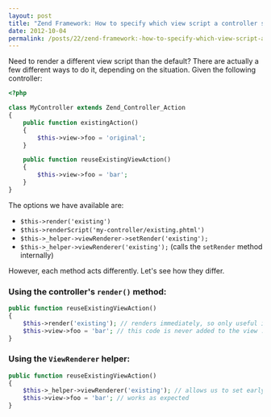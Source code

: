 ```yaml
---
layout: post
title: "Zend Framework: How to specify which view script a controller should render"
date: 2012-10-04
permalink: /posts/22/zend-framework:-how-to-specify-which-view-script-a-controller-should-render
---
```

Need to render a different view script than the default? There are actually a few different ways to do it, depending on the situation. Given the following controller:

```php
<?php

class MyController extends Zend_Controller_Action
{
    public function existingAction()
    {
        $this->view->foo = 'original';
    }

    public function reuseExistingViewAction()
    {
        $this->view->foo = 'bar';
    }
}
```

The options we have available are:

 - `$this->render('existing')`
 - `$this->renderScript('my-controller/existing.phtml')`
 - `$this->_helper->viewRenderer->setRender('existing');`
 - `$this->_helper->viewRenderer('existing');` (calls the `setRender` method internally)

However, each method acts differently. Let's see how they differ.

### Using the controller's `render()` method:

```php
public function reuseExistingViewAction()
{
    $this->render('existing'); // renders immediately, so only useful if it's at the end of the function
    $this->view->foo = 'bar'; // this code is never added to the view ...
}
```

### Using the `ViewRenderer` helper:

```php
public function reuseExistingViewAction()
{
    $this->_helper->viewRenderer('existing'); // allows us to set early
    $this->view->foo = 'bar'; // works as expected
}
```
